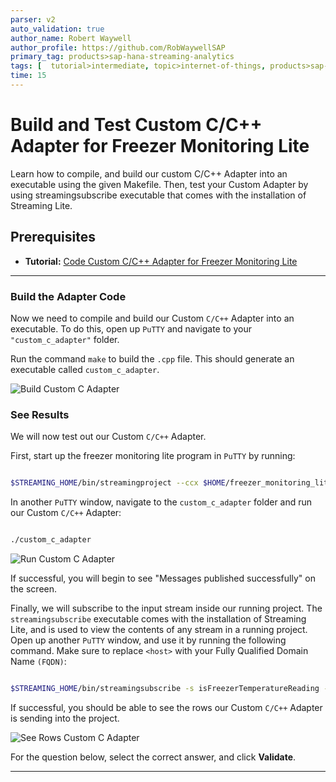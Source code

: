 ```yaml
---
parser: v2
auto_validation: true
author_name: Robert Waywell
author_profile: https://github.com/RobWaywellSAP
primary_tag: products>sap-hana-streaming-analytics
tags: [  tutorial>intermediate, topic>internet-of-things, products>sap-hana-streaming-analytics, products>sap-hana\,-express-edition ]
time: 15
---
```


# Build and Test Custom C/C++ Adapter for Freezer Monitoring Lite
<!-- description --> Learn how to compile, and build our custom C/C++ Adapter into an executable using the given Makefile. Then, test your Custom Adapter by using streamingsubscribe executable that comes with the installation of Streaming Lite.

## Prerequisites  
 - **Tutorial:** [Code Custom C/C++ Adapter for Freezer Monitoring Lite](https://developers.sap.com/tutorials/hsa-lite-custom-c-adapter-part2.html)

---

### Build the Adapter Code


Now we need to compile and build our Custom `C/C++` Adapter into an executable. To do this, open up `PuTTY` and navigate to your `"custom_c_adapter"` folder.

Run the command `make` to build the `.cpp` file. This should generate an executable called `custom_c_adapter`.

![Build Custom C Adapter](buildCustomCAdapter.png)


### See Results


We will now test out our Custom `C/C++` Adapter.

First, start up the freezer monitoring lite program in `PuTTY` by running:

```Bash

$STREAMING_HOME/bin/streamingproject --ccx $HOME/freezer_monitoring_lite.ccx --command-port 9230
```

In another `PuTTY` window, navigate to the `custom_c_adapter` folder and run our Custom `C/C++` Adapter:

```Bash

./custom_c_adapter
```

![Run Custom C Adapter](runCustomCAdapter.png)

If successful, you will begin to see "Messages published successfully" on the screen.

Finally, we will subscribe to the input stream inside our running project. The `streamingsubscribe` executable comes with the installation of Streaming Lite, and is used to view the contents of any stream in a running project. Open up another `PuTTY` window, and use it by running the following command. Make sure to replace `<host>` with your Fully Qualified Domain Name `(FQDN)`:

```Bash

$STREAMING_HOME/bin/streamingsubscribe -s isFreezerTemperatureReading -p <host>:9230/freezer_monitoring_lite
```

If successful, you should be able to see the rows our Custom `C/C++` Adapter is sending into the project.

![See Rows Custom C Adapter](seeRowsCustomCAdapter.png)

For the question below, select the correct answer, and click **Validate**.



---
